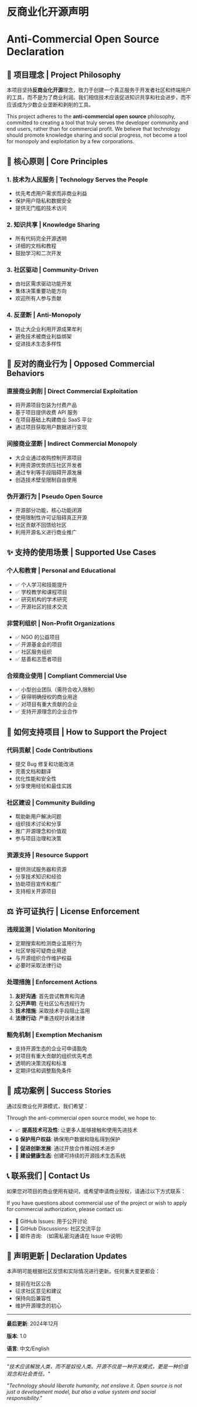 # 反商业化开源声明
# Anti-Commercial Open Source Declaration

## 📜 项目理念 | Project Philosophy

本项目坚持**反商业化开源**理念，致力于创建一个真正服务于开发者社区和终端用户的工具，而不是为了商业利润。我们相信技术应该促进知识共享和社会进步，而不应该成为少数企业垄断和剥削的工具。

This project adheres to the **anti-commercial open source** philosophy, committed to creating a tool that truly serves the developer community and end users, rather than for commercial profit. We believe that technology should promote knowledge sharing and social progress, not become a tool for monopoly and exploitation by a few corporations.

## 🎯 核心原则 | Core Principles

### 1. 技术为人民服务 | Technology Serves the People
- 优先考虑用户需求而非商业利益
- 保护用户隐私和数据安全
- 提供无门槛的技术访问

### 2. 知识共享 | Knowledge Sharing
- 所有代码完全开源透明
- 详细的文档和教程
- 鼓励学习和二次开发

### 3. 社区驱动 | Community-Driven
- 由社区需求驱动功能开发
- 集体决策重要功能方向
- 欢迎所有人参与贡献

### 4. 反垄断 | Anti-Monopoly
- 防止大企业利用开源成果牟利
- 避免技术被商业利益绑架
- 促进技术生态多样性

## 🚫 反对的商业行为 | Opposed Commercial Behaviors

### 直接商业剥削 | Direct Commercial Exploitation
- 将开源项目包装为付费产品
- 基于项目提供收费 API 服务
- 在项目基础上构建商业 SaaS 平台
- 通过项目获取用户数据进行变现

### 间接商业垄断 | Indirect Commercial Monopoly
- 大企业通过收购控制开源项目
- 利用资源优势挤压社区开发者
- 通过专利等手段阻碍开源发展
- 创造技术壁垒限制自由使用

### 伪开源行为 | Pseudo Open Source
- 开源部分功能，核心功能闭源
- 使用限制性许可证阻碍真正开源
- 社区贡献不回馈给社区
- 利用开源名义进行商业推广

## ✨ 支持的使用场景 | Supported Use Cases

### 个人和教育 | Personal and Educational
- ✅ 个人学习和技能提升
- ✅ 学校教学和课程项目
- ✅ 研究机构的学术研究
- ✅ 开源社区的技术交流

### 非营利组织 | Non-Profit Organizations
- ✅ NGO 的公益项目
- ✅ 开源基金会的项目
- ✅ 社区服务组织
- ✅ 慈善和志愿者项目

### 合规商业使用 | Compliant Commercial Use
- ✅ 小型创业团队（需符合收入限制）
- ✅ 获得明确授权的商业用途
- ✅ 对项目有重大贡献的企业
- ✅ 支持开源理念的企业合作

## 🤝 如何支持项目 | How to Support the Project

### 代码贡献 | Code Contributions
- 提交 Bug 修复和功能改进
- 完善文档和翻译
- 优化性能和安全性
- 分享使用经验和最佳实践

### 社区建设 | Community Building
- 帮助新用户解决问题
- 组织技术讨论和分享
- 推广开源理念和价值观
- 参与项目治理和决策

### 资源支持 | Resource Support
- 提供测试服务器和资源
- 分享技术知识和经验
- 协助项目宣传和推广
- 支持相关开源项目

## ⚖️ 许可证执行 | License Enforcement

### 违规监测 | Violation Monitoring
- 定期搜索和检测商业滥用行为
- 社区举报可疑商业用途
- 与开源组织合作维护权益
- 必要时采取法律行动

### 处理措施 | Enforcement Actions
1. **友好沟通**: 首先尝试教育和沟通
2. **公开声明**: 在社区公布违规行为
3. **技术措施**: 采取技术手段阻止滥用
4. **法律行动**: 严重违规时诉诸法律

### 豁免机制 | Exemption Mechanism
- 支持开源生态的企业可申请豁免
- 对项目有重大贡献的组织优先考虑
- 透明的决策流程和标准
- 定期评估和调整豁免条件

## 🌟 成功案例 | Success Stories

通过反商业化开源模式，我们希望：

Through the anti-commercial open source model, we hope to:

- 📈 **提高技术可及性**: 让更多人能够接触和使用先进技术
- 🔒 **保护用户权益**: 确保用户数据和隐私得到保护
- 🌱 **促进创新发展**: 通过开放合作推动技术进步
- 🤲 **建设健康生态**: 创建可持续的开源技术生态系统

## 📞 联系我们 | Contact Us

如果您对项目的商业使用有疑问，或希望申请商业授权，请通过以下方式联系：

If you have questions about commercial use of the project or wish to apply for commercial authorization, please contact us:

- 📧 GitHub Issues: 用于公开讨论
- 💬 GitHub Discussions: 社区交流平台
- 📝 邮件咨询: （如需私密沟通请在 Issue 中说明）

## 🔄 声明更新 | Declaration Updates

本声明可能根据社区反馈和实际情况进行更新。任何重大变更都会：

- 提前在社区公告
- 征求社区意见和建议
- 保持向后兼容性
- 维护开源理念的初心

---

**最后更新**: 2024年12月

**版本**: 1.0

**语言**: 中文/English

---

*"技术应该解放人类，而不是奴役人类。开源不仅是一种开发模式，更是一种价值观念和社会责任。"*

*"Technology should liberate humanity, not enslave it. Open source is not just a development model, but also a value system and social responsibility."*